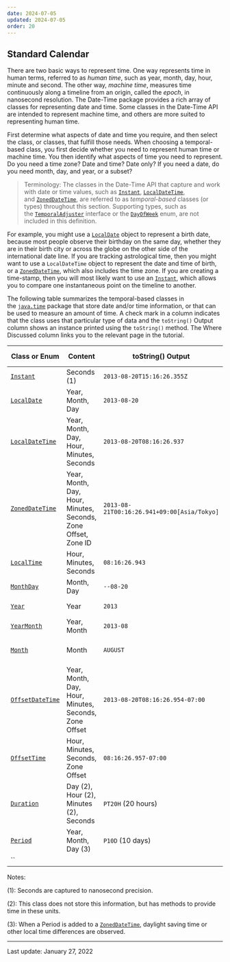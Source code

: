 ```yaml
---
date: 2024-07-05
updated: 2024-07-05
order: 20
---
```

## Standard Calendar

There are two basic ways to represent time. One way represents time in human terms, referred to as _human time_, such as year, month, day, hour, minute and second. The other way, _machine time_, measures time continuously along a timeline from an origin, called the _epoch_, in nanosecond resolution. The Date-Time package provides a rich array of classes for representing date and time. Some classes in the Date-Time API are intended to represent machine time, and others are more suited to representing human time.

First determine what aspects of date and time you require, and then select the class, or classes, that fulfill those needs. When choosing a temporal-based class, you first decide whether you need to represent human time or machine time. You then identify what aspects of time you need to represent. Do you need a time zone? Date and time? Date only? If you need a date, do you need month, day, and year, or a subset?

> Terminology: The classes in the Date-Time API that capture and work with date or time values, such as [`Instant`](javadoc:), [`LocalDateTime`](https://docs.oracle.com/en/java/javase/22/docs/api/java.base/java/time/LocalDateTime.html), and [`ZonedDateTime`](https://docs.oracle.com/en/java/javase/22/docs/api/java.base/java/time/ZonedDateTime.html), are referred to as _temporal-based_ classes (or types) throughout this section. Supporting types, such as the [`TemporalAdjuster`](https://docs.oracle.com/en/java/javase/22/docs/api/java.base/java/time/temporal/TemporalAdjuster.html) interface or the [`DayOfWeek`](https://docs.oracle.com/en/java/javase/22/docs/api/java.base/java/time/DayOfWeek.html) enum, are not included in this definition.

For example, you might use a [`LocalDate`](https://docs.oracle.com/en/java/javase/22/docs/api/java.base/java/time/LocalDate.html) object to represent a birth date, because most people observe their birthday on the same day, whether they are in their birth city or across the globe on the other side of the international date line. If you are tracking astrological time, then you might want to use a `LocalDateTime` object to represent the date and time of birth, or a [`ZonedDateTime`](https://docs.oracle.com/en/java/javase/22/docs/api/java.base/java/time/ZonedDateTime.html), which also includes the time zone. If you are creating a time-stamp, then you will most likely want to use an [`Instant`](https://docs.oracle.com/en/java/javase/22/docs/api/java.base/java/time/Instant.html), which allows you to compare one instantaneous point on the timeline to another.

The following table summarizes the temporal-based classes in the [`java.time`](https://docs.oracle.com/en/java/javase/22/docs/api/java.base/java/time/package-summary.html) package that store date and/or time information, or that can be used to measure an amount of time. A check mark in a column indicates that the class uses that particular type of data and the `toString()` Output column shows an instance printed using the `toString()` method. The Where Discussed column links you to the relevant page in the tutorial.

|Class or Enum|Content|toString() Output|Where Discussed|
|---|---|---|---|
|[`Instant`](https://docs.oracle.com/en/java/javase/22/docs/api/java.base/java/time/Instant.html)|Seconds (1)|`2013-08-20T15:16:26.355Z`|Instant Class|
|[`LocalDate`](https://docs.oracle.com/en/java/javase/22/docs/api/java.base/java/time/LocalDate.html)|Year, Month, Day|`2013-08-20`|Date Classes|
|[`LocalDateTime`](https://docs.oracle.com/en/java/javase/22/docs/api/java.base/java/time/LocalDateTime.html)|Year, Month, Day, Hour, Minutes, Seconds|`2013-08-20T08:16:26.937`|Date and Time Classes|
|[`ZonedDateTime`](https://docs.oracle.com/en/java/javase/22/docs/api/java.base/java/time/ZonedDateTime.html)|Year, Month, Day, Hour, Minutes, Seconds, Zone Offset, Zone ID|`2013-08-21T00:16:26.941+09:00[Asia/Tokyo]`|Time Zone and Offset Classes|
|[`LocalTime`](https://docs.oracle.com/en/java/javase/22/docs/api/java.base/java/time/LocalTime.html)|Hour, Minutes, Seconds|`08:16:26.943`|Date and Time Classes|
|[`MonthDay`](https://docs.oracle.com/en/java/javase/22/docs/api/java.base/java/time/MonthDay.html)|Month, Day|`--08-20`|Date Classes|
|[`Year`](https://docs.oracle.com/en/java/javase/22/docs/api/java.base/java/time/Year.html)|Year|`2013`|Date Classes|
|[`YearMonth`](https://docs.oracle.com/en/java/javase/22/docs/api/java.base/java/time/YearMonth.html)|Year, Month|`2013-08`|Date Classes|
|[`Month`](https://docs.oracle.com/en/java/javase/22/docs/api/java.base/java/time/Month.html)|Month|`AUGUST`|DayOfWeek and Month Enums|
|[`OffsetDateTime`](https://docs.oracle.com/en/java/javase/22/docs/api/java.base/java/time/OffsetDateTime.html)|Year, Month, Day, Hour, Minutes, Seconds, Zone Offset|`2013-08-20T08:16:26.954-07:00`|Time Zone and Offset Classes|
|[`OffsetTime`](https://docs.oracle.com/en/java/javase/22/docs/api/java.base/java/time/OffsetTime.html)|Hour, Minutes, Seconds, Zone Offset|`08:16:26.957-07:00`|Time Zone and Offset Classes|
|[`Duration`](https://docs.oracle.com/en/java/javase/22/docs/api/java.base/java/time/Duration.html)|Day (2), Hour (2), Minutes (2), Seconds|`PT20H` (20 hours)|Period and Duration|
|[`Period`](https://docs.oracle.com/en/java/javase/22/docs/api/java.base/java/time/Period.html)|Year, Month, Day (3)|`P10D` (10 days)|Period and Duration|
|``||||

Notes:

(1): Seconds are captured to nanosecond precision.

(2): This class does not store this information, but has methods to provide time in these units.

(3): When a Period is added to a [`ZonedDateTime`](https://docs.oracle.com/en/java/javase/22/docs/api/java.base/java/time/ZonedDateTime.html), daylight saving time or other local time differences are observed.

---
Last update: January 27, 2022